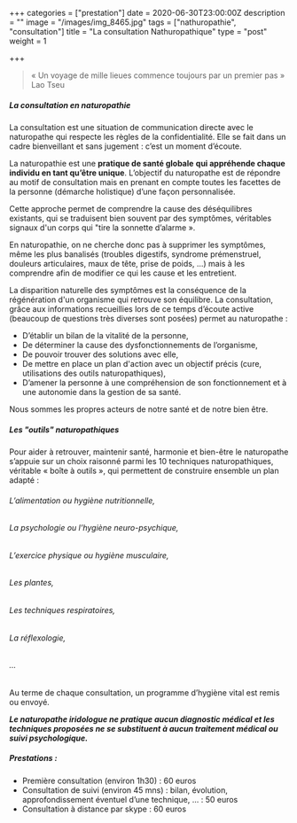 +++
categories = ["prestation"]
date = 2020-06-30T23:00:00Z
description = ""
image = "/images/img_8465.jpg"
tags = ["nathuropathie", "consultation"]
title = "La consultation Nathuropathique"
type = "post"
weight = 1

+++
> « Un voyage de mille lieues commence toujours par un premier pas » Lao Tseu

##### La consultation en naturopathie

La consultation est une situation de communication directe avec le naturopathe qui respecte les règles de la confidentialité. Elle se fait dans un cadre bienveillant et sans jugement : c’est un moment d’écoute.

La naturopathie est une **pratique de santé globale** **qui appréhende chaque individu en tant qu’être unique**. L’objectif du naturopathe est de répondre au motif de consultation mais en prenant en compte toutes les facettes de la personne (démarche holistique) d’une façon personnalisée.

Cette approche permet de comprendre la cause des déséquilibres existants, qui se traduisent bien souvent par des symptômes, véritables signaux d'un corps qui "tire la sonnette d’alarme ». 

En naturopathie, on ne cherche donc pas à supprimer les symptômes, même les plus banalisés (troubles digestifs, syndrome prémenstruel, douleurs articulaires, maux de tête, prise de poids, ...) mais à les comprendre afin de modifier ce qui les cause et les entretient.

La disparition naturelle des symptômes est la conséquence de la régénération d'un organisme qui retrouve son équilibre. La consultation, grâce aux informations recueillies lors de ce temps d’écoute active (beaucoup de questions très diverses sont posées) permet au naturopathe :

* D’établir un bilan de la vitalité de la personne,
* De déterminer la cause des dysfonctionnements de l’organisme,
* De pouvoir trouver des solutions avec elle,
* De mettre en place un plan d'action avec un objectif précis (cure, utilisations des outils naturopathiques),
* D’amener la personne à une compréhension de son fonctionnement et à une autonomie dans la gestion de sa santé.

Nous sommes les propres acteurs de notre santé et de notre bien être.

##### Les "outils" naturopathiques

Pour aider à retrouver, maintenir santé, harmonie et bien-être le naturopathe s’appuie sur un choix raisonné parmi les 10 techniques naturopathiques, véritable « boîte à outils », qui permettent de construire ensemble un plan adapté : 

###### L’alimentation ou hygiène nutritionnelle, 

###### La psychologie ou l’hygiène neuro-psychique, 

###### L’exercice physique ou hygiène musculaire, 

###### Les plantes, 

###### Les techniques respiratoires, 

###### La réflexologie, 

###### ... 

Au terme de chaque consultation, un programme d’hygiène vital est remis ou envoyé. 

**_Le naturopathe iridologue ne pratique aucun diagnostic médical et les techniques proposées ne se substituent à aucun traitement médical ou suivi psychologique._**

##### Prestations :

* Première consultation (environ 1h30) : 60 euros
* Consultation de suivi (environ 45 mns) : bilan, évolution, approfondissement éventuel d’une technique, ... : 50 euros
* Consultation à distance par skype : 60 euros